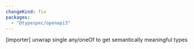 ```yaml
---
changeKind: fix
packages:
  - "@typespec/openapi3"
---
```


[importer] unwrap single any/oneOf to get semantically meaningful types
